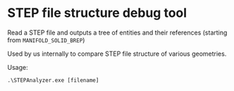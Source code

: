 # STEP file structure debug tool

Read a STEP file and outputs a tree of entities and their references (starting from `MANIFOLD_SOLID_BREP`)

Used by us internally to compare STEP file structure of various geometries.

Usage:

    .\STEPAnalyzer.exe [filename]